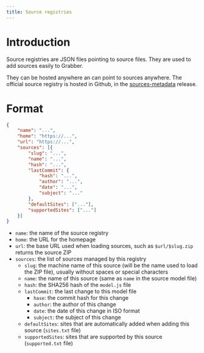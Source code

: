 ```yaml
---
title: Source registries
---
```



# Introduction

Source registries are JSON files pointing to source files. They are used to add sources easily to Grabber.

They can be hosted anywhere an can point to sources anywhere. The official source registry is hosted in Github, in the [sources-metadata](https://github.com/Bionus/imgbrd-grabber/releases/tag/sources-metadata) release.


# Format

```json
{
    "name": "...",
    "home": "https://...",
    "url": "https://...",
    "sources": [{
        "slug": "...",
        "name": "...",
        "hash": "...",
        "lastCommit": {
            "hash": "...",
            "author": "...",
            "date": "...",
            "subject": "..."
        },
        "defaultSites": ["..."],
        "supportedSites": ["..."]
    }]
}
```

* `name`: the name of the source registry
* `home`: the URL for the homepage
* `url`: the base URL used when loading sources, such as `$url/$slug.zip` returns the source ZIP
* `sources`: the list of sources managed by this registry
    * `slug`: the machine name of this source (will be the name used to load the ZIP file), usually without spaces or special characters
    * `name`: the name of this source (same as `name` in the source model file)
    * `hash`: the SHA256 hash of the `model.js` file
    * `lastCommit`: the last change to this model file
        * `hase`: the commit hash for this change
        * `author`: the author of this change
        * `date`: the date of this change in ISO format
        * `subject`: the subject of this change
    * `defaultSites`: sites that are automatically added when adding this source (`sites.txt` file)
    * `supportedSites`: sites that are supported by this source (`supported.txt` file)
